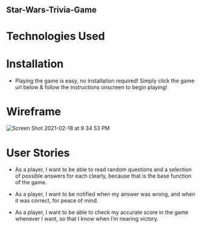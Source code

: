 ## Star-Wars-Trivia-Game

# Technologies Used


# Installation
- Playing the game is easy, no installation required! Simply click the game url below & follow the instructions onscreen to begin playing!

# Wireframe
![Screen Shot 2021-02-18 at 9 34 53 PM](https://media.git.generalassemb.ly/user/34231/files/c93c4180-7233-11eb-8ae1-8e7de3e92f9e)

# User Stories
- As a player, I want to be able to read random questions and a selection of possible answers for each clearly, because that is the base function of the game.

- As a player, I want to be notified when my answer was wrong, and when it was correct, for peace of mind.

- As a player, I want to be able to check my accurate score in the game whenever I want, so that I know when I’m nearing victory.
